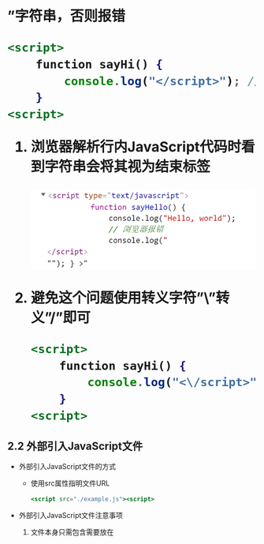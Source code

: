 # <script>元素

# 1.<script>元素的属性(attribute)

- script元素主要的8个属性（不包括HTML全局属性）
    1. **`async`（HTML5）:** 可选，异步的意思，使用该属性表示：
        1. 立即开始下载**脚本**(**script**)，并尽快解析执行
        2. 不能阻止(**prevent**)其他的页面动作，如不能阻止其他脚本下载，或其他资源（样式表等）下载
        3. 只对外部脚本(**external script files**)有效（该属性对定义在HTML内部的脚本语句没有意义，因为无需下载）
    2. `charset`: 可选，已被**废弃**属性
        1. 值必须为'utf-8', 表示设置`src`属性的代码字符集
        2. 因为页面文档必须是UTF-8，所以**浏览器不会在意它的值**
        3. script会从页面文档中默认继承该属性
    3. `crossorigin`： 可选，用于配置相关请求的(CORS跨资源共享)设置，默认不会使用CORS
        1. `crossorigin="anonymous"`配置文件请求**不必设置凭据标志**（**no** **credentials flag set**），设置为空或者不设置属性值默认为`anonymous`
        2. `crossorigin="use-credentials"`设置凭据标志，意味着出站请求会包含凭据
        3. 在[通过cdn引入React使用了crossorigin](https://www.notion.so/React-b0fbbea6ce894eb4b48a42e6c3a20a1a)用于允许接收远程脚本报错
        
        [CORS settings attributes - HTML（超文本标记语言） | MDN](https://developer.mozilla.org/zh-CN/docs/Web/HTML/Attributes/crossorigin)
        
    4. **`defer`**: 布尔属性，可选：
        1. 表示脚本可以延迟到文档被**完全解析和显示之后（DOMContentLoaded事件之前）**再执行
        2. 只对外部脚本有效，模块脚本默认是defer
        3. IE7之前行内脚本也可以指定这个属性
    5. `integrity`: 可选：
        1. 用于对比接收到的资源和指定的加密签名以验证子资源完整性（SRI, Subresource Integrity）
        2. 如果接收到的资源的签名和属性指定的签名不匹配，页面报错，脚本不执行
        3. 该属性确保**内容分发网络(CDN, Content Delivery Network)**不会提供恶意内容
    6. `language`: **废弃**：
        1. 最初用来表示代码块中的脚本语言，如JavaScript ，JavaScript1.2
        2. 但是该属性未被标准化，且有了更为通用的type，大多数浏览器会忽略这个属性、
    7. **`src`**:  可选：
        1. 用来引用外部脚本的URI，可以代替直接在文档中嵌入脚本
        2. 指定了src的脚本不应该在元素标签内部再嵌入脚本
    8. **`type`**: 可选，代替language：
        1. 属性值类型为MIME类型（代表代码块脚本语言的内容类型）
        2. 默认值始终是“text/javascript"
        3. MIME类型包括"text/javascript", "text/ecmascript","application/javascript","application/ecmascript"
        4. 如果不是MIME类型，而是”module“，则代码会被当成ES6的模块，允许使用import和export
        5. 或者不是MIME类型，也不是"module"，该**元素包含的内容会被当作数据块而不会被浏览器执行**
    9. `nomodule`: 不常用属性，布尔值
        1. 设置脚本在支持ES6 module的浏览器中不执行
        2. 用于在不支持模块化的旧版本浏览器中提供回退脚本
    10. `nonce`： CSP(Content Security Policy)定义的属性
        1. CSP实质是白名单制度，用于告诉客户端那些外部资源可以加载执行
        2. CSP设置了一些[资源加载限制](http://www.ruanyifeng.com/blog/2016/09/csp.html)，其中一个就是script-src
        3. script-src设置了一些特殊值，其中一个就是nonce
        4. nonce的值用于在每次HTTP回应都会给出一个授权token，页面内嵌的脚本必须有这个token才会执行
            
            ```jsx
            // nonce值的例子如下，服务器发送网页的时候，告诉浏览器一个随机生成的token。
            Content-Security-Policy: script-src 'nonce-EDNnf03nceIOfn39fn3e9h3sdfa'
            ```
            
            ```jsx
            //页面内嵌脚本，必须有这个token才能执行。
            <script nonce=EDNnf03nceIOfn39fn3e9h3sdfa>
              // some code
            </script>
            ```
            
    11. **`[referrerpolicy](https://developer.mozilla.org/zh-CN/docs/Web/HTML/Element/script#attr-referrerpolicy)`**
        
        [- HTML（超文本标记语言） | MDN](https://developer.mozilla.org/zh-CN/docs/Web/HTML/Element/script#attr-referrerpolicy)
        

# 2.使用<script>元素的方式

- 有两种使用<script>元素的方式：
    - 直接在<script>元素中嵌入JavaScript代码
    - 在网页中通过<script>引入外部代码

## 2.1 直接嵌入JavaScript代码

- 这种方法引入的JavaScript代码称为**行内JavaScript代码**
- 使用方式为直接把JavaScript放入<script>元素中即可
    
    ```jsx
    <script>
    	function sayHi() {
    		console.log("Hi!");
    	}
    <script>
    ```
    
- 行内JavaScript代码注意事项:
    1. 行内JavaScript从从上到下解释执行
        1. 上面的例子解释的是一个函数定义
        2. 该函数定义后被**保存在解释器环境**中
    2. <script>标签没有添加任何属性，所以
        1. 默认在<script>元素中的代码计算执行完成前，页面的其余内容不会被加载和显示
    3. 使用行内JavaScript代码注意不要出现”</script>”字符串，否则报错
        
        ```jsx
        <script>
        	function sayHi() {
        		console.log("</script>"); //浏览器报错
        	}
        <script>
        ```
        
        1. 浏览器解析行内JavaScript代码时看到字符串</script>会将其视为结束标签
            
            ![tianruo_2021-12-20-637756363422086851.png](script%20%E5%85%83%E7%B4%A0/tianruo_2021-12-20-637756363422086851.png)
            
        2. 避免这个问题使用转义字符”\”转义”/”即可
            
            ```jsx
            <script>
            	function sayHi() {
            		console.log("<\/script>"); //浏览器报错
            	}
            <script>
            ```
            

## 2.2 外部引入JavaScript文件

- 外部引入JavaScript文件的方式
    - 使用src属性指明文件URL
        
        ```jsx
        <script src="./example.js"><script>
        ```
        
- 外部引入JavaScript文件注意事项
    1. 文件本身只需包含需要放在<script>开始和结束标签中间的JavaScript代码
    2. 没有添加其他属性的情况下，解释只需外部JavaScript文件时，默认会阻塞页面（单线程），**阻塞时间包括下载文件时间**
    3. 在XHTML文档中，可以忽略结束标签，使用单标签元素模式
        
        ```html
        <script src="./example.js" />
        ```
        
        现代浏览器（谷歌等）无法解析上述语法
        
    4. 外部JavaScript文件的扩展名不一定为”.js”
        1. 浏览器不会检查包含JavaScript代码文件的文件扩展名
        2. 这就给**服务器端脚本语言动态生成JavaScript代码**，以及**在浏览器中编译JavaScript扩展语言**（如jsx，typescript）转译为JavaScript提供了可能
        3. 服务器会根据文件扩展来确定响应的正确MIME类型，确保不使用.js扩展的文件能返回正确的MIME类型，如**.jsx**使用`type="text/babel"` 
    5. 使用了src属性的<script>元素不应该再在元素中包含其他JavaScript代码

### 2.2.1外部引入是<script>元素的一大特性

- 外部引入文件的类型有以下两种：
    - 引入同域的JavaScript文件，可以是同域下的相对路径
    - 引入外部域的JavaScript文件，即src属性指明一个完整的外部域URL
- 引入外部域JavaScript文件是**强大**也备受**争议**的特性
    - 引入方式
        
        ```html
        <script src="http://www.somewhere.com/file.js"></script>
        ```
        
    - 浏览器通过script引入外部域文件过程
        1. 浏览器解析到script元素，解析到需要引入外部资源
        2. 浏览器向src属性指定的路径发生一个GET请求，以取得相应资源，假定是JavaScript文件
        3. GET请求不受浏览器同源策略的限制，但受页面HTTP/HTTPS协议的限制
        4. GET返回JavaScript文件后浏览器执行的该文件受同源策略限制
    - 引入的外部域代码会被当成页面一部分加载和解释
        - 这种方式触发了CDN(**Content Delivery Network** ，内容分发网络)的产生
        - 虽然很方便，但同时也产生了安全问题，因为外部JavaScript可能是**不安全**的
        - 确保外部域是自己所有或者该域是一个**可信的来源**
        - 使用[Integrity](script%20%E5%85%83%E7%B4%A0.md)标签可以防止安全问题

---

# 3.<script>的标签位置和执行顺序

## 3.1默认执行顺序

- 在HTML文档中的script元素会**按照顺序依次解释执行**
- 前提是没有使用defer和async属性

## 3.2标签位置

- 过去，<script>元素都被放在页面的<head>标签内
    
    ```html
    <!DOCTYPE html>
    <html>
    <head>
    	<meta charset="utf-8">
    	<title>
    		放在head中的script标签
    	</title>
    	<script type="text/javascript">
    		console.log("我是放在head标签中的脚本，在加载body之前先加载我")
    	</script>
    </head>
    <body>
    	<h2>
    		<a href="https://www.notion.so/mangwu/script-8482acc6dba14ca7948572a51bf60583#a724dbc46c3f4a2babc6db3fa6ccd9ff">标签位置</a>
    	</h2>
    </body>
    </html>
    ```
    
    1. 放入head元素中，方便统一处理CSS文件，JavaScript文件
    2. 缺点是把所有的JavaScript代码都下载解析和解释完成后才能开始渲染页面
        1. 页面在浏览器解析到body标签开始渲染
        2. JavaScript文件过大过多会导致渲染明显延迟，出现浏览器**窗口白屏**
- 现代Web引用程序将所有JavaScript引用放入body元素中的页面内容后面
    
    ```html
    <!DOCTYPE html>
    <html>
    <head>
    	<meta charset="utf-8">
    	<title>
    		script标签放入body中的最后位置
    	</title>
    </head>
    <body>
    	<h2>
    		<a href="https://www.notion.so/mangwu/script-8482acc6dba14ca7948572a51bf60583#e147fc725e824852b95c54ace2306e7c" target="_blank">标签位置</a>
    	</h2>
    	<script type="text/javascript">
    		console.log("我在body元素中的末尾位置！现代浏览器都这么干！")
    	</script>
    </body>
    </html>
    ```
    
    ⇒ 浏览器先渲染body中的内容，最后加载JavaScript，减少白屏时间
    

## 3.3 推迟执行脚本

### defer

- defer是HTML4.01提出的<script>元素的属性
    - 该属性表示脚本执行时不会改变页面结构
    - 即该脚本被延迟到整个页面都解析完毕后再运行
        - 立即下载
        - 但延迟执行
        - **只对外部脚本有效**
    
    ```html
    <!DOCTYPE html>
    <html>
    <head>
    	<meta charset="utf-8">
    	<title>推迟执行脚本</title>
    	**<script type="text/javascript" src="./deferscript.js" defer></script>**
    </head>
    <body>
    	<h2>
    		<a href="https://www.notion.so/mangwu/script-8482acc6dba14ca7948572a51bf60583#8db60d6d28f54e169b82efff250fd268">
    			推迟执行脚本
    		</a>
    	</h2>
    	<script type="text/javascript">console.log("我是正常脚本")</script>
    </body>
    </html>
    ```
    
    ⇒ 红色标记脚本为推迟执行脚本，在第二个脚本之后执行，先会打印“我是正常脚本”
    
- defer属性脚本特性
    - 在浏览器解析到结束的</html>之后才会执行推迟的脚本
    - HTML5规范要求，推迟的脚本之间的顺序仍然按照出现顺序执行
    - 所有推迟脚本都会在DOMContentLoaded事件之前执行
    - 以上的执行顺序**在实际运行中不是绝对**的，一个页面最好只包含一个这样的脚本
- 浏览器对defer属性的支持
    - HTML5明确规范defer只对外部脚本有效
    - 支持HTML5的浏览器会忽略行内脚本的defer属性
    - IE4~7都是旧行为（对行内脚本也有效）
    - 对于XHTML文档， 指定defer属性应该写成`defer="defer"`

## 3.4异步执行脚本

### async

- async是HTML5为<script>元素提出的属性：
    - 告诉浏览器立即下载脚本，但不阻塞其他资源的加载
    - 并且**不必**等脚本下载完毕和执行完后再加载页面
    - 也**不必**等到该异步脚本下载和执行完毕后再加载其他脚本
    
    ```html
    <!DOCTYPE html>
    <html>
    <head>
    	<meta charset="utf-8">
    	<title>异步加载脚本</title>
    	**<script type="text/javascript" async src="./example1.js"></script>
    	<script type="text/javascript" async src="./example2.js"></script>**
    
    </head>
    <body>
    	<h2>
    		<a href="https://www.notion.so/mangwu/script-8482acc6dba14ca7948572a51bf60583#9f89bab560674a7e90987c14649b25f6">异步加载脚本</a>
    	</h2>
    </body>
    </html>
    ```
    
- 异步加载脚本特性:
    - 只适用于外部脚本
    - **async的脚本不能保证按照出现顺序执行，**上面的例子，第二个脚本可能先于第一个执行
    - 异步脚本之间**不能有依赖关系**，否则会出错
        - 例如，如果a脚本依赖b脚本，而它们都是异步脚本
        - 如果a先执行，由于b未执行，a依赖的b的相关模块或变量有错误，可能得出错误结果或者直接报错
    - 异步脚本不应该在加载期间修改DOM
        - 因为异步脚本的执行后页面加载有可能同时进行
        - 如果在加载页面过程中使用异步脚本同时渲染DOM，会造成一些问题
    - 异步脚本**保证在页面的load事件前执行，但也可能在DOMContentLoaded之前或之后**
    - 对于XHTML文档，异步脚本的async属性应该写成`async="async"`

---

# 4.动态加载脚本

除了在HTML中使用script标签加载脚本，还可以通过DOM API动态加载指定脚本

- 动态加载脚本
    - 通过DOM API动态引入脚本到HTML文档
    1. 创建一个script元素
        
        ```html
        let script = document.createElement('script);
        ```
        
    2. 设置script元素属性
        
        ```html
        script.src = 'gibberish.js';
        ```
        
    3. 添加到head元素中
        
        ```html
        document.head.append(script);
        ```
        
- 动态加载脚本的特性:
    1. 动态加载的<script>元素默认是以异步方式加载的（async）
    2. 但是并不是所有的浏览器都支持async加载，可以在设置属性时关闭异步，使用同步方式
        
        ```html
        script.async = false;
        ```
        
    3. 动态加载的脚本对**浏览器预加载器**是不可见的
        - 动态加载的脚本的优先级在浏览器资源获取队列中很低
        - 低优先级的动态脚本可能影响网页应用程序的的性能（因为脚本加载和执行顺序会影响浏览器加载页面的整体时间）
        - 让预加载器预见会有动态脚本的加入可以使用**文档头部显式声明**
            
            ```html
            <link rel="preload" href="gibberish.js">
            ```
            

# 5.XHTML中的变化

## XHTML

- 描述
    - XHTML，全称Extensible HyperText Markup Language ，可扩展超文本标记语言
    - 它是将HTML作为XML应用**重新包装**的结果
    - 与HTML不同的是：
        - 在XHTML中使用JavaScript必须指定type属性且其值为text/javascript
        - HTML可以省略这个属性
    - XHTML已经退出历史舞台（有相关遗留代码）

## 在XHTML中使用JavaScript

- XHTML中编写代码的规则比HTML严格
    - HTML解析JavaScript语句有特殊的规则，对应不同的关键字，运算符等有相关的解释
    - 而XHTML对于运算符等可能无法解析，如”<”，会被识别成标签开始
    
    ```jsx
    <script type="text/javascript">
    	function compare(a, b) {
    		if (a < b) {
    			console.log("A is less than B");
    		} else if (a > b) {
    			console.log("A is greater than B");
    		} else {
    			console.log("A is equal to B");
    		}
    	}
    </script>
    ```
    
- 上面的例子在HTML中可以正常运行，在XHTML中无法正常运行
    - 因为XHTML会解析“<”号为一个标签的开始，且后面不能有空格，导致语法错误
- 避免XHTML的这种语法错误的方式：
    1. 使用HTML[转义字符](http://c.biancheng.net/view/5385.html)，将”*<*”等字符替换成HTML实体形式*&lt;*
        
        ```html
        <script type="text/javascript">
        	function compare(a, b) {
        		if (a **&lt;** b) {
        			console.log("A is less than B");
        		} else if (a **&gt;** b) {
        			console.log("A is greater than B");
        		} else {
        			console.log("A is equal to B");
        		}
        	}
        </script>
        ```
        
    2. 把所有的代码块放入一个CDATA块中。在XHTML和XML中，CDATA块表示文档中可以包含任意文本的区块，其内容不作为标签来解析，因此其中可以包含任意字符。‘
        
        ```html
        <script type="text/javascript">**<![CDATA[**
        	function compare(a, b) {
        		if (a < b) {
        			console.log("A is less than B");
        		} else if (a > b) {
        			console.log("A is greater than B");
        		} else {
        			console.log("A is equal to B");
        		}
        	}
        **]]>**</script>
        ```
        
        ⇒ 这种模式适用于兼容XHTML的浏览器
        
        ⇒ 在不支持CDATA块的非XHTML兼容浏览器中无效，会报错
        
    3. 使用注释解决不支持CDATA块的现代浏览器无效问题，同时兼容XHTML
        
        ```html
        <script type="text/javascript">
        **//<![CDATA[**
        	function compare(a, b) {
        		if (a < b) {
        			console.log("A is less than B");
        		}
        	}
        **//]]>**
        </script>
        ```
        
        ⇒ 对所有现代浏览器都有效，且可以通过XHTML验证
        

### 注意

- 在现代浏览器中几乎看不到XHTML，但是可以通过指定页面类型为”application/xhtml+xml”触发XHTML模式,但并不是所有浏览器都支持XHTML模式。

# 6.废弃的语法

1. 现在script元素的type属性默认使用”text/javascript”
    - 因为几乎所有的浏览器都将JavaScript作为默认编程语言
    - 所以最好**不用**指定type属性，如果指定错误反而会导致浏览器跳过该script元素
    - **除非**使用XHTML或者script标签要求的非JavaScript代码
2. 久远年代有一些不支持JavaScript的浏览器（Mosaic）
    - 这些浏览器无法解析script中的JavaScript代码，会将它们直接输出到页面上
    - 网景公司联合Mosaic出了一个解决方案以解决这种问题
        
        ```html
        <script><!--
        	console.log("Hi");
        //--></script>
        ```
        
        ⇒ 把脚本代码包含在一个HTML注释中
        
        ⇒ Mosaic会忽略JavaScript，而支持JavaScript的浏览器必须能识别这种模式并执行JavaScript
        
- 上述的语法已被**废弃**
    - 现代浏览器都支持JavaScript，Mosaic这种不支持JavaScript的已经死了
    - 且在XHTML模式下，这种格式会导致脚本被忽略，因为代码处于有效的XML注释中